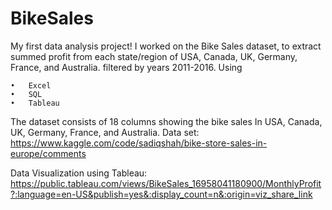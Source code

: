 # BikeSales
My first data analysis project!
I worked on the Bike Sales dataset, to extract summed profit from each state/region of USA, Canada, UK, Germany, France, and Australia. filtered by years 2011-2016.
Using

    •	Excel
    •	SQL
    •	Tableau

The dataset consists of 18 columns showing the bike sales In USA, Canada, UK, Germany, France, and Australia.
Data set:
https://www.kaggle.com/code/sadiqshah/bike-store-sales-in-europe/comments

Data Visualization using Tableau:
https://public.tableau.com/views/BikeSales_16958041180900/MonthlyProfit?:language=en-US&publish=yes&:display_count=n&:origin=viz_share_link 
